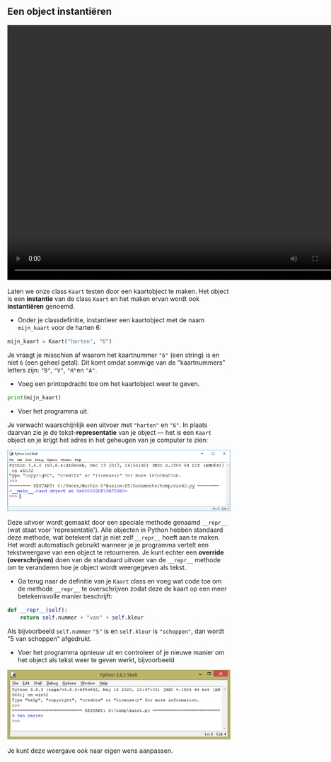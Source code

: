 ## Een object instantiëren

<video width="768" height="576" controls>
<source src="resources/clip2.mp4" type="video/mp4">
Je browser ondersteunt de videotag niet, dus probeer Firefox of Chrome.
</video>

Laten we onze class `Kaart` testen door een kaartobject te maken. Het object is een **instantie** van de class `Kaart` en het maken ervan wordt ook **instantiëren** genoemd.

+ Onder je classdefinitie, instantieer een kaartobject met de naam `mijn_kaart` voor de harten 6:

```python
mijn_kaart = Kaart("harten", "6")
```

Je vraagt je misschien af waarom het kaartnummer `"6"` (een string) is en niet `6` (een geheel getal). Dit komt omdat sommige van de "kaartnummers" letters zijn: `"B"`, `"V"`, `"H"`en `"A"`.

+ Voeg een printopdracht toe om het kaartobject weer te geven.

```python
print(mijn_kaart)
```

+ Voer het programma uit.

Je verwacht waarschijnlijk een uitvoer met `"harten"` en `"6"`. In plaats daarvan zie je de tekst-**representatie** van je object — het is een `Kaart` object en je krijgt het adres in het geheugen van je computer te zien:

![<__main__.Card object at 0x000002A437045978>](images/repr1.png)

Deze uitvoer wordt gemaakt door een speciale methode genaamd `__repr__` (wat staat voor 'representatie'). Alle objecten in Python hebben standaard deze methode, wat betekent dat je niet zelf `__repr__` hoeft aan te maken. Het wordt automatisch gebruikt wanneer je je programma vertelt een tekstweergave van een object te retourneren. Je kunt echter een **override (overschrijven)** doen van de standaard uitvoer van de `__repr__` methode om te veranderen hoe je object wordt weergegeven als tekst.

+ Ga terug naar de definitie van je `Kaart` class en voeg wat code toe om de methode `__repr__` te overschrijven zodat deze de kaart op een meer betekenisvolle manier beschrijft:

```python
def __repr__(self):
    return self.nummer + "van" + self.kleur
```

Als bijvoorbeeld `self.nummer` `"5"` is en `self.kleur` is `"schoppen"`, dan wordt "5 van schoppen" afgedrukt.

+ Voer het programma opnieuw uit en controleer of je nieuwe manier om het object als tekst weer te geven werkt, bijvoorbeeld

![6 van harten](images/repr2.png)

Je kunt deze weergave ook naar eigen wens aanpassen.

